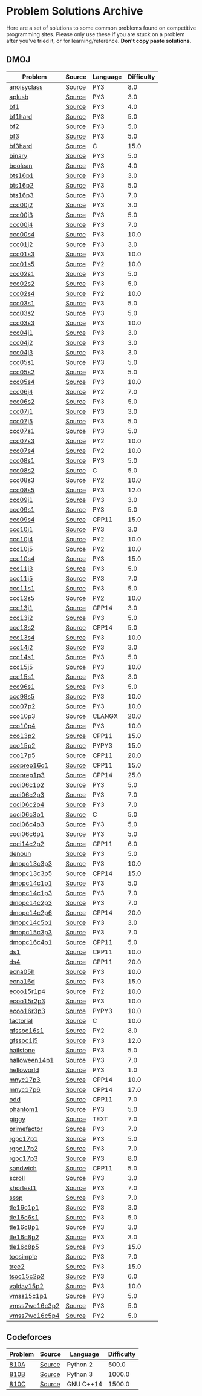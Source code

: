 # Problem Solutions Archive
Here are a set of solutions to some common problems found on competitive programming sites. Please only use these if you are stuck on a problem after you've tried it, or for learning/reference. **Don't copy paste solutions.**
## DMOJ
Problem|Source|Language|Difficulty|
---|---|---|---|
[anoisyclass](https://dmoj.ca/problem/anoisyclass)|[Source](DMOJ/anoisyclass.py)|PY3|8.0|
[aplusb](https://dmoj.ca/problem/aplusb)|[Source](DMOJ/aplusb.py)|PY3|3.0|
[bf1](https://dmoj.ca/problem/bf1)|[Source](DMOJ/bf1.py)|PY3|4.0|
[bf1hard](https://dmoj.ca/problem/bf1hard)|[Source](DMOJ/bf1hard.py)|PY3|5.0|
[bf2](https://dmoj.ca/problem/bf2)|[Source](DMOJ/bf2.py)|PY3|5.0|
[bf3](https://dmoj.ca/problem/bf3)|[Source](DMOJ/bf3.py)|PY3|5.0|
[bf3hard](https://dmoj.ca/problem/bf3hard)|[Source](DMOJ/bf3hard.c)|C|15.0|
[binary](https://dmoj.ca/problem/binary)|[Source](DMOJ/binary.py)|PY3|5.0|
[boolean](https://dmoj.ca/problem/boolean)|[Source](DMOJ/boolean.py)|PY3|4.0|
[bts16p1](https://dmoj.ca/problem/bts16p1)|[Source](DMOJ/bts16p1.py)|PY3|3.0|
[bts16p2](https://dmoj.ca/problem/bts16p2)|[Source](DMOJ/bts16p2.py)|PY3|5.0|
[bts16p3](https://dmoj.ca/problem/bts16p3)|[Source](DMOJ/bts16p3.py)|PY3|7.0|
[ccc00j2](https://dmoj.ca/problem/ccc00j2)|[Source](DMOJ/ccc00j2.py)|PY3|3.0|
[ccc00j3](https://dmoj.ca/problem/ccc00j3)|[Source](DMOJ/ccc00j3.py)|PY3|5.0|
[ccc00j4](https://dmoj.ca/problem/ccc00j4)|[Source](DMOJ/ccc00j4.py)|PY3|7.0|
[ccc00s4](https://dmoj.ca/problem/ccc00s4)|[Source](DMOJ/ccc00s4.py)|PY3|10.0|
[ccc01j2](https://dmoj.ca/problem/ccc01j2)|[Source](DMOJ/ccc01j2.py)|PY3|3.0|
[ccc01s3](https://dmoj.ca/problem/ccc01s3)|[Source](DMOJ/ccc01s3.py)|PY3|10.0|
[ccc01s5](https://dmoj.ca/problem/ccc01s5)|[Source](DMOJ/ccc01s5.py)|PY2|10.0|
[ccc02s1](https://dmoj.ca/problem/ccc02s1)|[Source](DMOJ/ccc02s1.py)|PY3|5.0|
[ccc02s2](https://dmoj.ca/problem/ccc02s2)|[Source](DMOJ/ccc02s2.py)|PY3|5.0|
[ccc02s4](https://dmoj.ca/problem/ccc02s4)|[Source](DMOJ/ccc02s4.py)|PY2|10.0|
[ccc03s1](https://dmoj.ca/problem/ccc03s1)|[Source](DMOJ/ccc03s1.py)|PY3|5.0|
[ccc03s2](https://dmoj.ca/problem/ccc03s2)|[Source](DMOJ/ccc03s2.py)|PY3|5.0|
[ccc03s3](https://dmoj.ca/problem/ccc03s3)|[Source](DMOJ/ccc03s3.py)|PY3|10.0|
[ccc04j1](https://dmoj.ca/problem/ccc04j1)|[Source](DMOJ/ccc04j1.py)|PY3|3.0|
[ccc04j2](https://dmoj.ca/problem/ccc04j2)|[Source](DMOJ/ccc04j2.py)|PY3|3.0|
[ccc04j3](https://dmoj.ca/problem/ccc04j3)|[Source](DMOJ/ccc04j3.py)|PY3|3.0|
[ccc05s1](https://dmoj.ca/problem/ccc05s1)|[Source](DMOJ/ccc05s1.py)|PY3|5.0|
[ccc05s2](https://dmoj.ca/problem/ccc05s2)|[Source](DMOJ/ccc05s2.py)|PY3|5.0|
[ccc05s4](https://dmoj.ca/problem/ccc05s4)|[Source](DMOJ/ccc05s4.py)|PY3|10.0|
[ccc06j4](https://dmoj.ca/problem/ccc06j4)|[Source](DMOJ/ccc06j4.py)|PY2|7.0|
[ccc06s2](https://dmoj.ca/problem/ccc06s2)|[Source](DMOJ/ccc06s2.py)|PY3|5.0|
[ccc07j1](https://dmoj.ca/problem/ccc07j1)|[Source](DMOJ/ccc07j1.py)|PY3|3.0|
[ccc07j5](https://dmoj.ca/problem/ccc07j5)|[Source](DMOJ/ccc07j5.py)|PY3|5.0|
[ccc07s1](https://dmoj.ca/problem/ccc07s1)|[Source](DMOJ/ccc07s1.py)|PY3|5.0|
[ccc07s3](https://dmoj.ca/problem/ccc07s3)|[Source](DMOJ/ccc07s3.py)|PY2|10.0|
[ccc07s4](https://dmoj.ca/problem/ccc07s4)|[Source](DMOJ/ccc07s4.py)|PY2|10.0|
[ccc08s1](https://dmoj.ca/problem/ccc08s1)|[Source](DMOJ/ccc08s1.py)|PY3|5.0|
[ccc08s2](https://dmoj.ca/problem/ccc08s2)|[Source](DMOJ/ccc08s2.c)|C|5.0|
[ccc08s3](https://dmoj.ca/problem/ccc08s3)|[Source](DMOJ/ccc08s3.py)|PY2|10.0|
[ccc08s5](https://dmoj.ca/problem/ccc08s5)|[Source](DMOJ/ccc08s5.py)|PY3|12.0|
[ccc09j1](https://dmoj.ca/problem/ccc09j1)|[Source](DMOJ/ccc09j1.py)|PY3|3.0|
[ccc09s1](https://dmoj.ca/problem/ccc09s1)|[Source](DMOJ/ccc09s1.py)|PY3|5.0|
[ccc09s4](https://dmoj.ca/problem/ccc09s4)|[Source](DMOJ/ccc09s4.cpp)|CPP11|15.0|
[ccc10j1](https://dmoj.ca/problem/ccc10j1)|[Source](DMOJ/ccc10j1.py)|PY3|3.0|
[ccc10j4](https://dmoj.ca/problem/ccc10j4)|[Source](DMOJ/ccc10j4.py)|PY2|10.0|
[ccc10j5](https://dmoj.ca/problem/ccc10j5)|[Source](DMOJ/ccc10j5.py)|PY2|10.0|
[ccc10s4](https://dmoj.ca/problem/ccc10s4)|[Source](DMOJ/ccc10s4.py)|PY3|15.0|
[ccc11j3](https://dmoj.ca/problem/ccc11j3)|[Source](DMOJ/ccc11j3.py)|PY3|5.0|
[ccc11j5](https://dmoj.ca/problem/ccc11j5)|[Source](DMOJ/ccc11j5.py)|PY3|7.0|
[ccc11s1](https://dmoj.ca/problem/ccc11s1)|[Source](DMOJ/ccc11s1.py)|PY3|5.0|
[ccc12s5](https://dmoj.ca/problem/ccc12s5)|[Source](DMOJ/ccc12s5.py)|PY2|10.0|
[ccc13j1](https://dmoj.ca/problem/ccc13j1)|[Source](DMOJ/ccc13j1.cpp)|CPP14|3.0|
[ccc13j2](https://dmoj.ca/problem/ccc13j2)|[Source](DMOJ/ccc13j2.py)|PY3|5.0|
[ccc13s2](https://dmoj.ca/problem/ccc13s2)|[Source](DMOJ/ccc13s2.cpp)|CPP14|5.0|
[ccc13s4](https://dmoj.ca/problem/ccc13s4)|[Source](DMOJ/ccc13s4.py)|PY3|10.0|
[ccc14j2](https://dmoj.ca/problem/ccc14j2)|[Source](DMOJ/ccc14j2.py)|PY3|3.0|
[ccc14s1](https://dmoj.ca/problem/ccc14s1)|[Source](DMOJ/ccc14s1.py)|PY3|5.0|
[ccc15j5](https://dmoj.ca/problem/ccc15j5)|[Source](DMOJ/ccc15j5.py)|PY3|10.0|
[ccc15s1](https://dmoj.ca/problem/ccc15s1)|[Source](DMOJ/ccc15s1.py)|PY3|3.0|
[ccc96s1](https://dmoj.ca/problem/ccc96s1)|[Source](DMOJ/ccc96s1.py)|PY3|5.0|
[ccc98s5](https://dmoj.ca/problem/ccc98s5)|[Source](DMOJ/ccc98s5.py)|PY3|10.0|
[cco07p2](https://dmoj.ca/problem/cco07p2)|[Source](DMOJ/cco07p2.py)|PY3|10.0|
[cco10p3](https://dmoj.ca/problem/cco10p3)|[Source](DMOJ/cco10p3.cpp)|CLANGX|20.0|
[cco10p4](https://dmoj.ca/problem/cco10p4)|[Source](DMOJ/cco10p4.py)|PY3|10.0|
[cco13p2](https://dmoj.ca/problem/cco13p2)|[Source](DMOJ/cco13p2.cpp)|CPP11|15.0|
[cco15p2](https://dmoj.ca/problem/cco15p2)|[Source](DMOJ/cco15p2.py)|PYPY3|15.0|
[cco17p5](https://dmoj.ca/problem/cco17p5)|[Source](DMOJ/cco17p5.cpp)|CPP11|20.0|
[ccoprep16q1](https://dmoj.ca/problem/ccoprep16q1)|[Source](DMOJ/ccoprep16q1.cpp)|CPP11|15.0|
[ccoprep1p3](https://dmoj.ca/problem/ccoprep1p3)|[Source](DMOJ/ccoprep1p3.cpp)|CPP14|25.0|
[coci06c1p2](https://dmoj.ca/problem/coci06c1p2)|[Source](DMOJ/coci06c1p2.py)|PY3|5.0|
[coci06c2p3](https://dmoj.ca/problem/coci06c2p3)|[Source](DMOJ/coci06c2p3.py)|PY3|7.0|
[coci06c2p4](https://dmoj.ca/problem/coci06c2p4)|[Source](DMOJ/coci06c2p4.py)|PY3|7.0|
[coci06c3p1](https://dmoj.ca/problem/coci06c3p1)|[Source](DMOJ/coci06c3p1.c)|C|5.0|
[coci06c4p3](https://dmoj.ca/problem/coci06c4p3)|[Source](DMOJ/coci06c4p3.py)|PY3|5.0|
[coci06c6p1](https://dmoj.ca/problem/coci06c6p1)|[Source](DMOJ/coci06c6p1.py)|PY3|5.0|
[coci14c2p2](https://dmoj.ca/problem/coci14c2p2)|[Source](DMOJ/coci14c2p2.cpp)|CPP11|6.0|
[denoun](https://dmoj.ca/problem/denoun)|[Source](DMOJ/denoun.py)|PY3|5.0|
[dmopc13c3p3](https://dmoj.ca/problem/dmopc13c3p3)|[Source](DMOJ/dmopc13c3p3.py)|PY3|10.0|
[dmopc13c3p5](https://dmoj.ca/problem/dmopc13c3p5)|[Source](DMOJ/dmopc13c3p5.cpp)|CPP14|15.0|
[dmopc14c1p1](https://dmoj.ca/problem/dmopc14c1p1)|[Source](DMOJ/dmopc14c1p1.py)|PY3|5.0|
[dmopc14c1p3](https://dmoj.ca/problem/dmopc14c1p3)|[Source](DMOJ/dmopc14c1p3.py)|PY3|7.0|
[dmopc14c2p3](https://dmoj.ca/problem/dmopc14c2p3)|[Source](DMOJ/dmopc14c2p3.py)|PY3|7.0|
[dmopc14c2p6](https://dmoj.ca/problem/dmopc14c2p6)|[Source](DMOJ/dmopc14c2p6.cpp)|CPP14|20.0|
[dmopc14c5p1](https://dmoj.ca/problem/dmopc14c5p1)|[Source](DMOJ/dmopc14c5p1.py)|PY3|3.0|
[dmopc15c3p3](https://dmoj.ca/problem/dmopc15c3p3)|[Source](DMOJ/dmopc15c3p3.py)|PY3|7.0|
[dmopc16c4p1](https://dmoj.ca/problem/dmopc16c4p1)|[Source](DMOJ/dmopc16c4p1.cpp)|CPP11|5.0|
[ds1](https://dmoj.ca/problem/ds1)|[Source](DMOJ/ds1.cpp)|CPP11|10.0|
[ds4](https://dmoj.ca/problem/ds4)|[Source](DMOJ/ds4.cpp)|CPP11|20.0|
[ecna05h](https://dmoj.ca/problem/ecna05h)|[Source](DMOJ/ecna05h.py)|PY3|10.0|
[ecna16d](https://dmoj.ca/problem/ecna16d)|[Source](DMOJ/ecna16d.py)|PY3|15.0|
[ecoo15r1p4](https://dmoj.ca/problem/ecoo15r1p4)|[Source](DMOJ/ecoo15r1p4.py)|PY2|10.0|
[ecoo15r2p3](https://dmoj.ca/problem/ecoo15r2p3)|[Source](DMOJ/ecoo15r2p3.py)|PY3|10.0|
[ecoo16r3p3](https://dmoj.ca/problem/ecoo16r3p3)|[Source](DMOJ/ecoo16r3p3.py)|PYPY3|10.0|
[factorial](https://dmoj.ca/problem/factorial)|[Source](DMOJ/factorial.c)|C|10.0|
[gfssoc16s1](https://dmoj.ca/problem/gfssoc16s1)|[Source](DMOJ/gfssoc16s1.py)|PY2|8.0|
[gfssoc1j5](https://dmoj.ca/problem/gfssoc1j5)|[Source](DMOJ/gfssoc1j5.py)|PY3|12.0|
[hailstone](https://dmoj.ca/problem/hailstone)|[Source](DMOJ/hailstone.py)|PY3|5.0|
[halloween14p1](https://dmoj.ca/problem/halloween14p1)|[Source](DMOJ/halloween14p1.py)|PY3|7.0|
[helloworld](https://dmoj.ca/problem/helloworld)|[Source](DMOJ/helloworld.py)|PY3|1.0|
[mnyc17p3](https://dmoj.ca/problem/mnyc17p3)|[Source](DMOJ/mnyc17p3.cpp)|CPP14|10.0|
[mnyc17p6](https://dmoj.ca/problem/mnyc17p6)|[Source](DMOJ/mnyc17p6.cpp)|CPP14|17.0|
[odd](https://dmoj.ca/problem/odd)|[Source](DMOJ/odd.cpp)|CPP11|7.0|
[phantom1](https://dmoj.ca/problem/phantom1)|[Source](DMOJ/phantom1.py)|PY3|5.0|
[piggy](https://dmoj.ca/problem/piggy)|[Source](DMOJ/piggy.txt)|TEXT|7.0|
[primefactor](https://dmoj.ca/problem/primefactor)|[Source](DMOJ/primefactor.py)|PY3|7.0|
[rgpc17p1](https://dmoj.ca/problem/rgpc17p1)|[Source](DMOJ/rgpc17p1.py)|PY3|5.0|
[rgpc17p2](https://dmoj.ca/problem/rgpc17p2)|[Source](DMOJ/rgpc17p2.py)|PY3|7.0|
[rgpc17p3](https://dmoj.ca/problem/rgpc17p3)|[Source](DMOJ/rgpc17p3.py)|PY3|8.0|
[sandwich](https://dmoj.ca/problem/sandwich)|[Source](DMOJ/sandwich.cpp)|CPP11|5.0|
[scroll](https://dmoj.ca/problem/scroll)|[Source](DMOJ/scroll.py)|PY3|3.0|
[shortest1](https://dmoj.ca/problem/shortest1)|[Source](DMOJ/shortest1.py)|PY3|7.0|
[sssp](https://dmoj.ca/problem/sssp)|[Source](DMOJ/sssp.py)|PY3|7.0|
[tle16c1p1](https://dmoj.ca/problem/tle16c1p1)|[Source](DMOJ/tle16c1p1.py)|PY3|3.0|
[tle16c6s1](https://dmoj.ca/problem/tle16c6s1)|[Source](DMOJ/tle16c6s1.py)|PY3|5.0|
[tle16c8p1](https://dmoj.ca/problem/tle16c8p1)|[Source](DMOJ/tle16c8p1.py)|PY3|3.0|
[tle16c8p2](https://dmoj.ca/problem/tle16c8p2)|[Source](DMOJ/tle16c8p2.py)|PY3|3.0|
[tle16c8p5](https://dmoj.ca/problem/tle16c8p5)|[Source](DMOJ/tle16c8p5.py)|PY3|15.0|
[toosimple](https://dmoj.ca/problem/toosimple)|[Source](DMOJ/toosimple.py)|PY3|7.0|
[tree2](https://dmoj.ca/problem/tree2)|[Source](DMOJ/tree2.py)|PY3|15.0|
[tsoc15c2p2](https://dmoj.ca/problem/tsoc15c2p2)|[Source](DMOJ/tsoc15c2p2.py)|PY3|6.0|
[valday15p2](https://dmoj.ca/problem/valday15p2)|[Source](DMOJ/valday15p2.py)|PY3|10.0|
[vmss15c1p1](https://dmoj.ca/problem/vmss15c1p1)|[Source](DMOJ/vmss15c1p1.py)|PY3|5.0|
[vmss7wc16c3p2](https://dmoj.ca/problem/vmss7wc16c3p2)|[Source](DMOJ/vmss7wc16c3p2.py)|PY3|5.0|
[vmss7wc16c5p4](https://dmoj.ca/problem/vmss7wc16c5p4)|[Source](DMOJ/vmss7wc16c5p4.py)|PY2|5.0|
## Codeforces
Problem|Source|Language|Difficulty|
---|---|---|---|
[810A](http://codeforces.com/problemset/problem/810/A)|[Source](Codeforces/810A.py)|Python 2|500.0|
[810B](http://codeforces.com/problemset/problem/810/B)|[Source](Codeforces/810B.py)|Python 3|1000.0|
[810C](http://codeforces.com/problemset/problem/810/C)|[Source](Codeforces/810C.cpp)|GNU C++14|1500.0|
